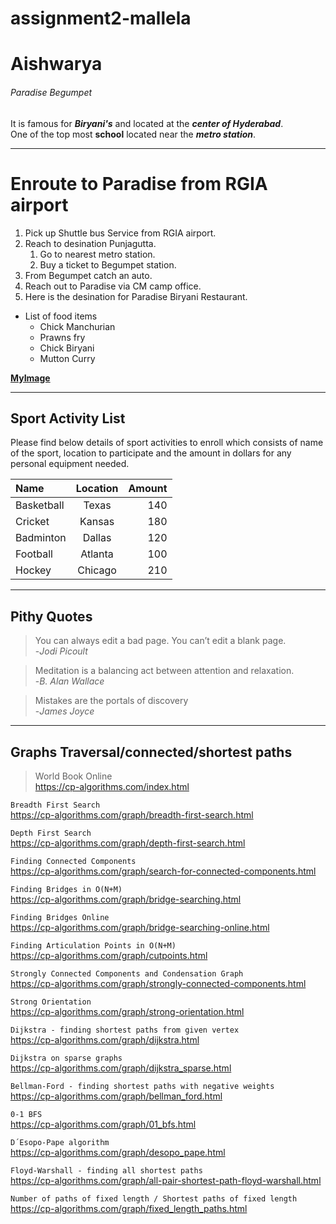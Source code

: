 # assignment2-mallela
# Aishwarya
###### Paradise Begumpet

It is famous for ***Biryani's*** and located at the ***center of Hyderabad***.<br>
One of the top most **school** located near the ***metro station***.

---

# Enroute to Paradise from RGIA airport
1. Pick up Shuttle bus Service from RGIA airport.
4. Reach to desination Punjagutta.
    1. Go to nearest metro station.
    2. Buy a ticket to Begumpet station.
6. From Begumpet catch an auto.
8. Reach out to Paradise via CM camp office.
9. Here is the desination for Paradise Biryani Restaurant.
* List of food items
    * Chick Manchurian
    * Prawns fry
    * Chick Biryani
    * Mutton Curry

**[MyImage](AboutMe.md)**

---

## Sport Activity List

Please find below details of sport activities to enroll which consists of name of the sport, location to participate and the amount in dollars for any personal equipment needed.

| Name | Location | Amount |
| :--- | :---: | ---: |
| Basketball | Texas | 140 | 
| Cricket | Kansas | 180 |
| Badminton | Dallas | 120 |
| Football | Atlanta | 100 |
| Hockey | Chicago | 210 |

---

## Pithy Quotes

>You can always edit a bad page. You can’t edit a blank page.<br>
-*Jodi Picoult*

>Meditation is a balancing act between attention and relaxation.<br>-*B. Alan Wallace*

>Mistakes are the portals of discovery<br> -*James Joyce*

---

## Graphs Traversal/connected/shortest paths

>World Book Online<br>
<https://cp-algorithms.com/index.html>

`Breadth First Search`<br>
<https://cp-algorithms.com/graph/breadth-first-search.html>

`Depth First Search`<br> <https://cp-algorithms.com/graph/depth-first-search.html>

`Finding Connected Components`<br> <https://cp-algorithms.com/graph/search-for-connected-components.html>

`Finding Bridges in O(N+M)`<br> <https://cp-algorithms.com/graph/bridge-searching.html>

`Finding Bridges Online`<br><https://cp-algorithms.com/graph/bridge-searching-online.html>

`Finding Articulation Points in O(N+M)`<br><https://cp-algorithms.com/graph/cutpoints.html>

`Strongly Connected Components and Condensation Graph`<br><https://cp-algorithms.com/graph/strongly-connected-components.html>

`Strong Orientation`<br><https://cp-algorithms.com/graph/strong-orientation.html>

`Dijkstra - finding shortest paths from given vertex`<br><https://cp-algorithms.com/graph/dijkstra.html>

`Dijkstra on sparse graphs`<br><https://cp-algorithms.com/graph/dijkstra_sparse.html>

`Bellman-Ford - finding shortest paths with negative weights`<br><https://cp-algorithms.com/graph/bellman_ford.html>

`0-1 BFS`<br><https://cp-algorithms.com/graph/01_bfs.html>

`D´Esopo-Pape algorithm`<br><https://cp-algorithms.com/graph/desopo_pape.html>

`Floyd-Warshall - finding all shortest paths`<br><https://cp-algorithms.com/graph/all-pair-shortest-path-floyd-warshall.html>

`Number of paths of fixed length / Shortest paths of fixed length`<br><https://cp-algorithms.com/graph/fixed_length_paths.html>
